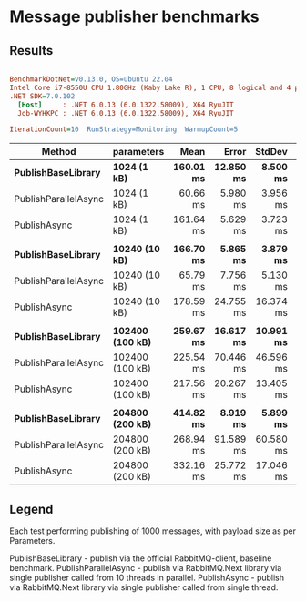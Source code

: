 # Message publisher benchmarks

## Results

``` ini

BenchmarkDotNet=v0.13.0, OS=ubuntu 22.04
Intel Core i7-8550U CPU 1.80GHz (Kaby Lake R), 1 CPU, 8 logical and 4 physical cores
.NET SDK=7.0.102
  [Host]     : .NET 6.0.13 (6.0.1322.58009), X64 RyuJIT
  Job-WYHKPC : .NET 6.0.13 (6.0.1322.58009), X64 RyuJIT

IterationCount=10  RunStrategy=Monitoring  WarmupCount=5  

```
|               Method |      parameters |      Mean |     Error |    StdDev | Ratio | RatioSD |      Gen 0 |      Gen 1 |      Gen 2 |  Allocated |
|--------------------- |---------------- |----------:|----------:|----------:|------:|--------:|-----------:|-----------:|-----------:|-----------:|
|   **PublishBaseLibrary** |     **1024 (1 kB)** | **160.01 ms** | **12.850 ms** |  **8.500 ms** |  **1.00** |    **0.00** |          **-** |          **-** |          **-** |   **1,497 KB** |
| PublishParallelAsync |     1024 (1 kB) |  60.66 ms |  5.980 ms |  3.956 ms |  0.38 |    0.04 |          - |          - |          - |     440 KB |
|         PublishAsync |     1024 (1 kB) | 161.64 ms |  5.629 ms |  3.723 ms |  1.01 |    0.04 |          - |          - |          - |     583 KB |
|                      |                 |           |           |           |       |         |            |            |            |            |
|   **PublishBaseLibrary** |   **10240 (10 kB)** | **166.70 ms** |  **5.865 ms** |  **3.879 ms** |  **1.00** |    **0.00** |  **2000.0000** |          **-** |          **-** |  **10,497 KB** |
| PublishParallelAsync |   10240 (10 kB) |  65.79 ms |  7.756 ms |  5.130 ms |  0.39 |    0.03 |          - |          - |          - |     442 KB |
|         PublishAsync |   10240 (10 kB) | 178.59 ms | 24.755 ms | 16.374 ms |  1.07 |    0.09 |          - |          - |          - |     583 KB |
|                      |                 |           |           |           |       |         |            |            |            |            |
|   **PublishBaseLibrary** | **102400 (100 kB)** | **259.67 ms** | **16.617 ms** | **10.991 ms** |  **1.00** |    **0.00** | **29000.0000** | **29000.0000** | **29000.0000** | **100,778 KB** |
| PublishParallelAsync | 102400 (100 kB) | 225.54 ms | 70.446 ms | 46.596 ms |  0.87 |    0.19 |          - |          - |          - |     515 KB |
|         PublishAsync | 102400 (100 kB) | 217.56 ms | 20.267 ms | 13.405 ms |  0.84 |    0.06 |          - |          - |          - |     635 KB |
|                      |                 |           |           |           |       |         |            |            |            |            |
|   **PublishBaseLibrary** | **204800 (200 kB)** | **414.82 ms** |  **8.919 ms** |  **5.899 ms** |  **1.00** |    **0.00** | **54000.0000** | **54000.0000** | **54000.0000** | **201,184 KB** |
| PublishParallelAsync | 204800 (200 kB) | 268.94 ms | 91.589 ms | 60.580 ms |  0.65 |    0.15 |          - |          - |          - |     619 KB |
|         PublishAsync | 204800 (200 kB) | 332.16 ms | 25.772 ms | 17.046 ms |  0.80 |    0.04 |          - |          - |          - |     775 KB |

## Legend

Each test performing publishing of 1000 messages, with payload size as per Parameters.

PublishBaseLibrary - publish via the official RabbitMQ-client, baseline benchmark.
PublishParallelAsync - publish via RabbitMQ.Next library via single publisher called from 10 threads in parallel.
PublishAsync - publish via RabbitMQ.Next library via single publisher called from single thread.